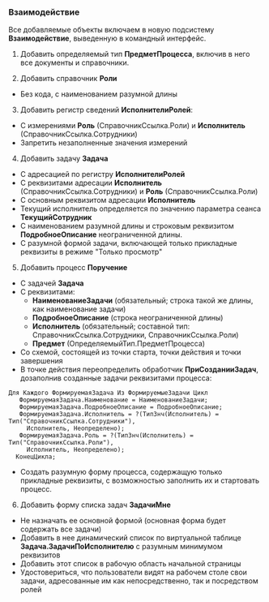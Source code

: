 ### Взаимодействие

Все добавляемые объекты включаем в новую подсистему **Взаимодействие**, выведенную в командный интерфейс.

1. Добавить определяемый тип **ПредметПроцесса**, включив в него все документы и справочники.

2. Добавить справочник **Роли**
  * Без кода, с наименованием разумной длины
  
3. Добавить регистр сведений **ИсполнителиРолей**:
  * С измерениями **Роль** (СправочникСсылка.Роли) и **Исполнитель** (СправочникСсылка.Сотрудники)
  * Запретить незаполненные значения измерений
  
4. Добавить задачу **Задача**
  * С адресацией по регистру **ИсполнителиРолей**
  * С реквизитами адресации **Исполнитель** (СправочникСсылка.Сотрудники) и **Роль** (СправочникСсылка.Роли)
  * С основным реквизитом адресации **Исполнитель**
  * Текущий исполнитель определяется по значению параметра сеанса **ТекущийСотрудник**
  * С наименованием разумной длины и строковым реквизитом **ПодробноеОписание** неограниченной длины.
  * С разумной формой задачи, включающей только прикладные реквизиты в режиме "Только просмотр"
  
5. Добавить процесс **Поручение**
  * С задачей **Задача**
  * С реквизитами:
    * **НаименованиеЗадачи** (обязательный; строка такой же длины, как наименование задачи)
    * **ПодробноеОписание** (строка неограниченной длины)
    * **Исполнитель** (обязательный; составной тип: СправочникСсылка.Сотрудники, СправочникСсылка.Роли)
    * **Предмет** (ОпределяемыйТип.ПредметПроцесса)
  * Со схемой, состоящей из точки старта, точки действия и точки завершения
  * В точке действия переопределить обработчик **ПриСозданииЗадач**, дозаполнив созданные задачи реквизитами процесса:
  
```bsl
Для Каждого ФормируемаяЗадача Из ФормируемыеЗадачи Цикл
   ФормируемаяЗадача.Наименование = НаименованиеЗадачи;
   ФормируемаяЗадача.ПодробноеОписание = ПодробноеОписание;
   ФормируемаяЗадача.Исполнитель = ?(ТипЗнч(Исполнитель) = Тип("СправочникСсылка.Сотрудники"),
     Исполнитель, Неопределено);
   ФормируемаяЗадача.Роль = ?(ТипЗнч(Исполнитель) = Тип("СправочникСсылка.Роли"),
     Исполнитель, Неопределено);
  КонецЦикла;
```
  * Создать разумную форму процесса, содержащую только прикладные реквизиты, с возможностью заполнить их и стартовать процесс.
  
6. Добавить форму списка задач **ЗадачиМне**
  * Не назначать ее основной формой (основная форма будет содержать все задачи)
  * Добавить в нее динамический список по виртуальной таблице **Задача.ЗадачиПоИсполнителю** с разумным минимумом реквизитов
  * Добавить этот список в рабочую область начальной страницы
  * Удостовериться, что пользователи видят на рабочем столе свои задачи, адресованные им как непосредственно, так и посредством ролей

